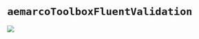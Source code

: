 # `aemarcoToolboxFluentValidation`

<a href=https://www.nuget.org/packages/aemarcoToolboxFluentValidation><img src="https://buildstats.info/nuget/aemarcoToolboxFluentValidation"></a><br/>

